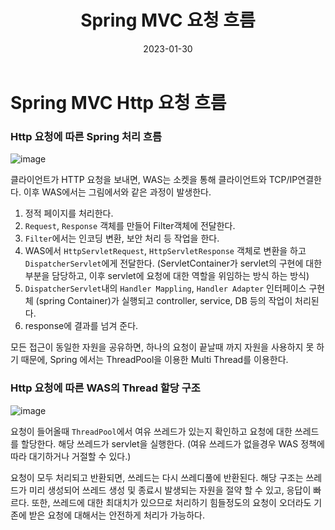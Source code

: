 ﻿---
layout: post
title: "Spring MVC 요청 흐름"
date: 2023-01-30
categories: [JAVA, Spring]
---

# Spring MVC Http 요청 흐름

### Http 요청에 따른 Spring 처리 흐름

![image](https://user-images.githubusercontent.com/65350890/215465604-b7ebb775-f473-41d5-aa36-6495e076d6aa.png)

클라이언트가 HTTP 요청을 보내면, WAS는 소켓을 통해 클라이언트와 TCP/IP연결한다.
이후 WAS에서는 그림에서와 같은 과정이 발생한다.

1. 정적 페이지를 처리한다.
2. `Request`, `Response` 객체를 만들어 Filter객체에 전달한다.
3. `Filter`에서는 인코딩 변환, 보안 처리 등 작업을 한다.
4. WAS에서 `HttpServletRequest`, `HttpServletResponse` 객체로 변환을 하고 `DispatcherServlet`에게 전달한다. (ServletContainer가 servlet의 구현에 대한 부분을 담당하고, 이후 servlet에 요청에 대한 역할을 위임하는 방식 하는 방식)
5. `DispatcherServlet`내의 `Handler Mappling`, `Handler Adapter` 인터페이스 구현체 (spring Container)가 실행되고 controller, service, DB 등의 작업이 처리된다.
6. response에 결과를 넘겨 준다.

모든 접근이 동일한 자원을 공유하면, 하나의 요청이 끝날때 까지 자원을 사용하지 못 하기 때문에, Spring 에서는 ThreadPool을 이용한 Multi Thread를 이용한다.

### Http 요청에 따른 WAS의 Thread 할당 구조

![image](https://user-images.githubusercontent.com/65350890/215467218-b0404a63-ec7a-4178-bd67-34b7fc440c00.png)

요청이 들어올때 `ThreadPool`에서 여유 쓰레드가 있는지 확인하고 요청에 대한 쓰레드를 할당한다. 해당 쓰레드가 servlet을 실행한다. (여유 쓰레드가 없을경우 WAS 정책에 따라 대기하거나 거절할 수 있다.)<br/>

요청이 모두 처리되고 반환되면, 쓰레드는 다시 쓰레디풀에 반환된다. 해당 구조는 쓰레드가 미리 생성되어 쓰레드 생성 및 종료시 발생되는 자원을 절약 할 수 있고, 응답이 빠르다. 또한, 쓰레드에 대한 최대치가 있으므로 처리하기 힘들정도의 요청이 오더라도 기존에 받은 요청에 대해서는 안전하게 처리가 가능하다.
